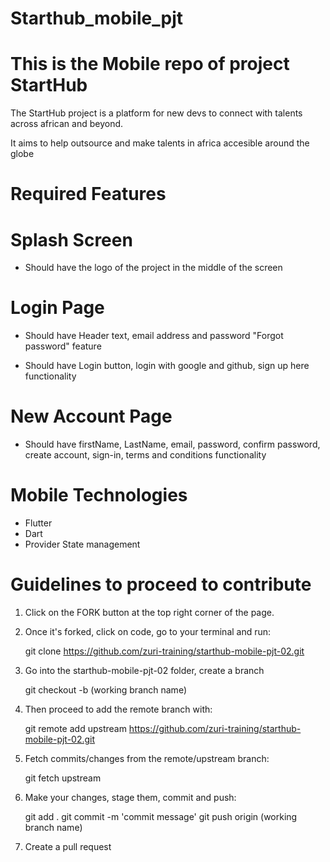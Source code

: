 # Starthub_mobile_pjt

# This is the Mobile repo of project StartHub
   The StartHub project is a platform for new devs to connect with talents across african and beyond.

   It aims to help outsource and make talents in africa accesible around the globe

# Required Features

# Splash Screen
   - Should have the logo of the project in the middle of the screen 

# Login Page
   - Should have Header text, email address and password     "Forgot password" feature

   - Should have Login button, login with google and github, sign up here functionality

# New Account Page
  - Should have firstName, LastName, email, password, confirm password, create account, sign-in, terms and conditions functionality

# Mobile Technologies
   - Flutter
   - Dart 
   - Provider State management


# Guidelines to proceed to contribute

 1. Click on the FORK button at the top right corner of the page.

 2. Once it's forked, click on code, go to your terminal and run:

    git clone https://github.com/zuri-training/starthub-mobile-pjt-02.git

 3. Go into the starthub-mobile-pjt-02 folder, create a branch

    git checkout -b (working branch name)

 4. Then proceed to add the remote branch with:

    git remote add upstream https://github.com/zuri-training/starthub-mobile-pjt-02.git

 5. Fetch commits/changes from the remote/upstream branch:

    git fetch upstream

 6. Make your changes, stage them, commit and push:

    git add .
    git commit -m 'commit message'
    git push origin (working branch name)

 7. Create a pull request

